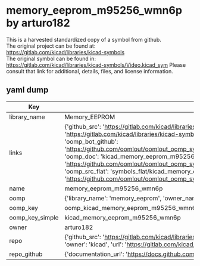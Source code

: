 # memory_eeprom_m95256_wmn6p by arturo182  
This is a harvested standardized copy of a symbol from github.  
The original project can be found at:  
https://gitlab.com/kicad/libraries/kicad-symbols  
The original symbol can be found in:
https://gitlab.com/kicad/libraries/kicad-symbols/Video.kicad_sym
Please consult that link for additional, details, files, and license information.  
## yaml dump  
| Key | Value |  
| --- | --- |  
| library_name | Memory_EEPROM |  
| links | {'github_src': 'https://gitlab.com/kicad/libraries/kicad-symbols/Video.kicad_sym', 'github_src_repo': 'https://gitlab.com/kicad/libraries/kicad-symbols', 'oomp_bot': 'kicad_memory_eeprom_m95256_wmn6p/working', 'oomp_bot_github': 'https://github.com/oomlout/oomlout_oomp_symbol_bot/tree/main/kicad_memory_eeprom_m95256_wmn6p/working', 'oomp_doc': 'kicad_memory_eeprom_m95256_wmn6p/working', 'oomp_doc_github': 'https://github.com/oomlout/oomlout_oomp_symbol_doc/tree/main/kicad_memory_eeprom_m95256_wmn6p/working', 'oomp_src_flat': 'symbols_flat/kicad_memory_eeprom_m95256_wmn6p/working', 'oomp_src_flat_github': 'https://github.com/oomlout/oomlout_oomp_symbol_src/tree/main/kicad_memory_eeprom_m95256_wmn6p/working'} |  
| name | memory_eeprom_m95256_wmn6p |  
| oomp | {'library_name': 'memory_eeprom', 'owner_name': 'kicad', 'symbol_name': 'memory_eeprom_m95256_wmn6p'} |  
| oomp_key | oomp_kicad_memory_eeprom_m95256_wmn6p |  
| oomp_key_simple | kicad_memory_eeprom_m95256_wmn6p |  
| owner | arturo182 |  
| repo | {'github_src': 'https://gitlab.com/kicad/libraries/kicad-symbols/Video.kicad_sym', 'name': 'libraries/kicad-symbols', 'owner': 'kicad', 'url': 'https://gitlab.com/kicad/libraries/kicad-symbols'} |  
| repo_github | {'documentation_url': 'https://docs.github.com/rest/repos/repos#get-a-repository', 'message': 'Not Found'} |  

